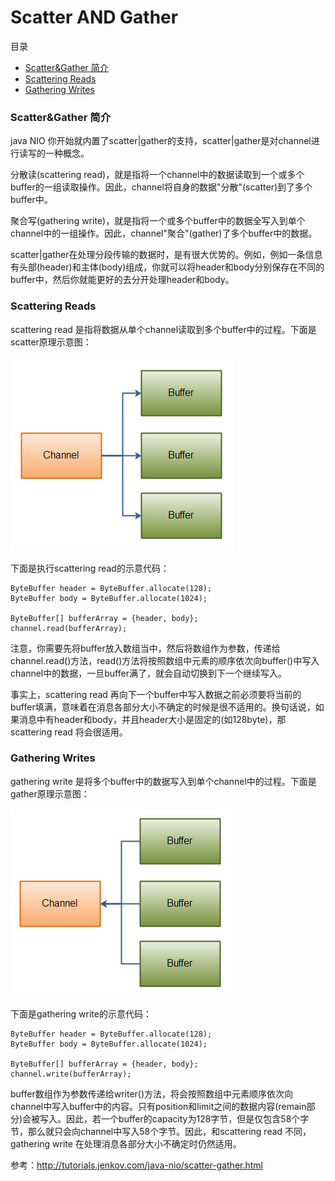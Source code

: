 # Scatter AND Gather

目录
- [Scatter&Gather 简介](#scattergather-简介)
- [Scattering Reads](#scattering-reads)
- [Gathering Writes](#gathering-writes)

### Scatter&Gather 简介

java NIO 你开始就内置了scatter|gather的支持，scatter|gather是对channel进行读写的一种概念。

分散读(scattering read)，就是指将一个channel中的数据读取到一个或多个buffer的一组读取操作。因此，channel将自身的数据"分散"(scatter)到了多个buffer中。

聚合写(gathering write)，就是指将一个或多个buffer中的数据全写入到单个channel中的一组操作。因此，channel"聚合"(gather)了多个buffer中的数据。

scatter|gather在处理分段传输的数据时，是有很大优势的。例如，例如一条信息有头部(header)和主体(body)组成，你就可以将header和body分别保存在不同的buffer中，然后你就能更好的去分开处理header和body。

### Scattering Reads

scattering read 是指将数据从单个channel读取到多个buffer中的过程。下面是scatter原理示意图：

![](./pic/scatter.png)

下面是执行scattering read的示意代码：

```
ByteBuffer header = ByteBuffer.allocate(128);
ByteBuffer body = ByteBuffer.allocate(1024);

ByteBuffer[] bufferArray = {header, body};
channel.read(bufferArray);
```

注意，你需要先将buffer放入数组当中，然后将数组作为参数，传递给channel.read()方法，read()方法将按照数组中元素的顺序依次向buffer()中写入channel中的数据，一旦buffer满了，就会自动切换到下一个继续写入。

事实上，scattering read 再向下一个buffer中写入数据之前必须要将当前的buffer填满，意味着在消息各部分大小不确定的时候是很不适用的。换句话说，如果消息中有header和body，并且header大小是固定的(如128byte)，那scattering read 将会很适用。

### Gathering Writes

gathering write 是将多个buffer中的数据写入到单个channel中的过程。下面是gather原理示意图：

![](./pic/gather.png)

下面是gathering write的示意代码：

```
ByteBuffer header = ByteBuffer.allocate(128);
ByteBuffer body = ByteBuffer.allocate(1024);

ByteBuffer[] bufferArray = {header, body};
channel.write(bufferArray);
```

buffer数组作为参数传递给writer()方法，将会按照数组中元素顺序依次向channel中写入buffer中的内容。只有position和limit之间的数据内容(remain部分)会被写入。因此，若一个buffer的capacity为128字节，但是仅包含58个字节，那么就只会向channel中写入58个字节。因此，和scattering read 不同，gathering write 在处理消息各部分大小不确定时仍然适用。

参考：<http://tutorials.jenkov.com/java-nio/scatter-gather.html>
